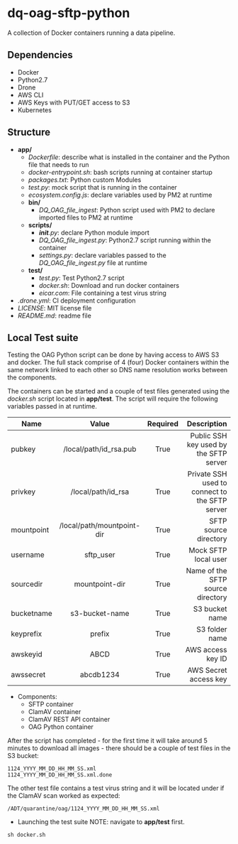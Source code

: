 # dq-oag-sftp-python

A collection of Docker containers running a data pipeline.

## Dependencies

- Docker
- Python2.7
- Drone
- AWS CLI
- AWS Keys with PUT/GET access to S3
- Kubernetes

## Structure

- **app/**
  - *Dockerfile*: describe what is installed in the container and the Python file that needs to run
  - *docker-entrypoint.sh*: bash scripts running at container startup
  - *packages.txt*: Python custom Modules
  - *test.py*: mock script that is running in the container
  - *ecosystem.config.js*: declare variables used by PM2 at runtime
  - **bin/**
    - *DQ_OAG_file_ingest*: Python script used with PM2 to declare imported files to PM2 at runtime
  - **scripts/**
    - *__init__.py*: declare Python module import
    - *DQ_OAG_file_ingest.py*: Python2.7 script running within the container
    - *settings.py*: declare variables passed to the *DQ_OAG_file_ingest.py* file at runtime
  - **test/**
    - *test.py*: Test Python2.7 script
    - *docker.sh*: Download and run docker containers
    - *eicar.com*: File containing a test virus string
- *.drone.yml*: CI deployment configuration
- *LICENSE*: MIT license file
- *README.md*: readme file

## Local Test suite

Testing the OAG Python script can be done by having access to AWS S3 and docker.
The full stack comprise of 4 (four) Docker containers within the same network linked to each other so DNS name resolution works between the components.

The containers can be started and a couple of test files generated using the *docker.sh* script located in **app/test**.
The script will require the following variables passed in at runtime.

|Name|Value|Required|Description|
| --- |:---:| :---:| ---:|
| pubkey | /local/path/id_rsa.pub | True | Public SSH key used by the SFTP server|
| privkey | /local/path/id_rsa | True | Private SSH used to connect to the SFTP server|
| mountpoint|  /local/path/mountpoint-dir | True | SFTP source directory|
| username | sftp_user | True| Mock SFTP local user|
| sourcedir | mountpoint-dir | True | Name of the SFTP source directory
| bucketname | s3-bucket-name | True | S3 bucket name |
| keyprefix | prefix | True | S3 folder name |
| awskeyid | ABCD | True | AWS access key ID |
| awssecret| abcdb1234 | True | AWS Secret access key |

- Components:
  - SFTP container
  - ClamAV container
  - ClamAV REST API container
  - OAG Python container

After the script has completed - for the first time it will take around 5 minutes to download all images - there should be a couple of test files in the S3 bucket:

```
1124_YYYY_MM_DD_HH_MM_SS.xml
1124_YYYY_MM_DD_HH_MM_SS.xml.done
```
The other test file contains a test virus string and it will be located under if the ClamAV scan worked as expected:

```
/ADT/quarantine/oag/1124_YYYY_MM_DD_HH_MM_SS.xml
```

- Launching the test suite
NOTE: navigate to **app/test** first.

```
sh docker.sh
```
